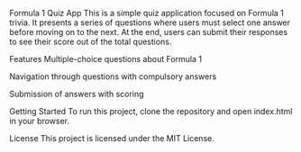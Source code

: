 
Formula 1 Quiz App
This is a simple quiz application focused on Formula 1 trivia. It presents a series of questions where users must select one answer before moving on to the next. At the end, users can submit their responses to see their score out of the total questions.

Features
Multiple-choice questions about Formula 1

Navigation through questions with compulsory answers

Submission of answers with scoring

Getting Started
To run this project, clone the repository and open index.html in your browser.

License
This project is licensed under the MIT License.
